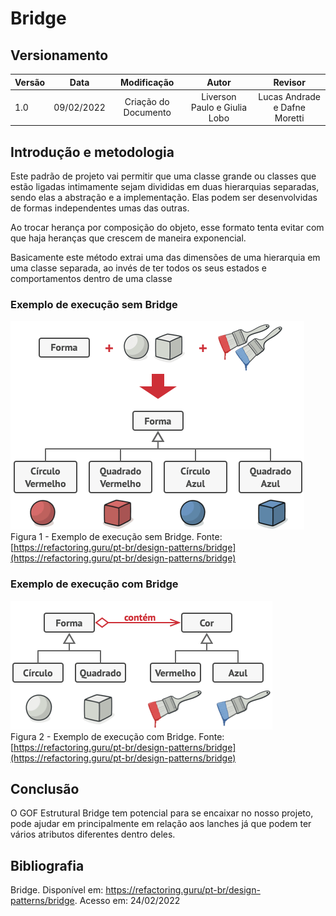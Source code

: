 # Bridge

## Versionamento

| Versão | Data       | Modificação          | Autor                        |Revisor|
| ------ | :--------: | :------------------: | :--------------------------: | :---: |
| 1.0    | 09/02/2022 | Criação do Documento | Liverson Paulo e Giulia Lobo | Lucas Andrade e Dafne Moretti |

## Introdução e metodologia

Este padrão de projeto vai permitir que uma classe grande ou classes que estão ligadas intimamente sejam divididas em duas hierarquias separadas, sendo elas a abstração e a implementação. Elas podem ser  desenvolvidas de formas independentes umas das outras.

Ao trocar herança por composição do objeto, esse formato tenta evitar com que haja heranças que crescem de maneira exponencial.

Basicamente este método extrai uma das dimensões de uma hierarquia em uma classe separada, ao invés de ter todos os seus estados e comportamentos dentro de uma classe

### Exemplo de execução sem Bridge

![](../../assets/images/bridgept1.png)
</br> Figura 1 - Exemplo de execução sem Bridge. Fonte: [https://refactoring.guru/pt-br/design-patterns/bridge](https://refactoring.guru/pt-br/design-patterns/bridge)


### Exemplo de execução com Bridge

![](../../assets/images/bridgept2.png)
</br> Figura 2 - Exemplo de execução com Bridge. Fonte: [https://refactoring.guru/pt-br/design-patterns/bridge](https://refactoring.guru/pt-br/design-patterns/bridge)

## Conclusão

O GOF Estrutural Bridge tem potencial para se encaixar no nosso projeto, pode ajudar em principalmente em relação aos lanches já que podem ter vários atributos diferentes dentro deles.

## Bibliografia

Bridge. Disponível em: https://refactoring.guru/pt-br/design-patterns/bridge. Acesso em: 24/02/2022